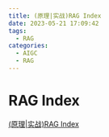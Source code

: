 ```yaml
---
title: (原理|实战)RAG Index
date: 2023-05-21 17:09:42
tags:
  - RAG
categories:
  - AIGC  
  - RAG
---
```


<p></p>
<!-- more -->


# RAG Index
[(原理|实战)RAG Index](https://g2k95vv35o.feishu.cn/docx/R6SHddYoToQLVQxZdHycU6q1nLp?from=from_copylink)

